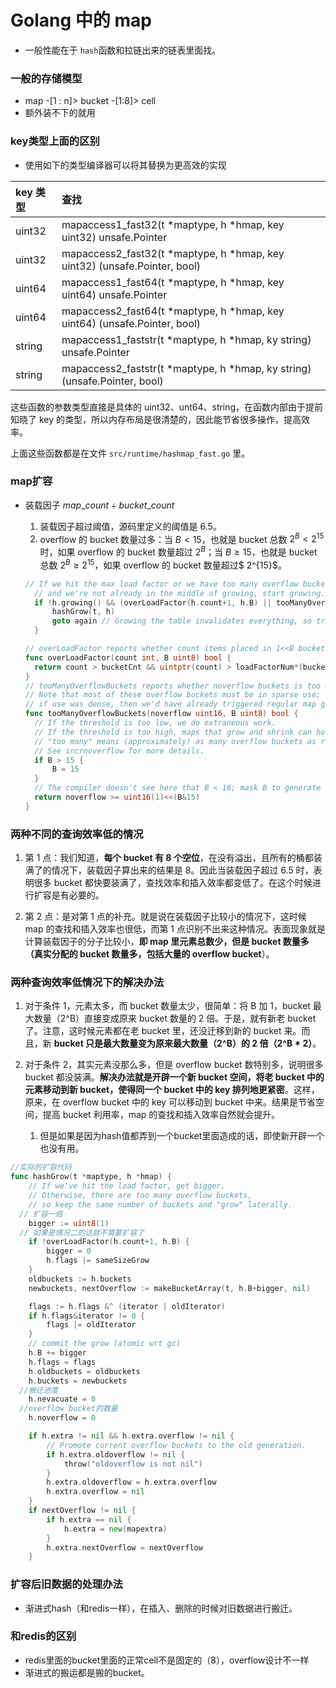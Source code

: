 # Golang 中的 map

- 一般性能在于 `hash`函数和拉链出来的链表里面找。

### 一般的存储模型

- map -[1 : n]> bucket -[1:8]> cell
- 额外装不下的就用 

### key类型上面的区别

- 使用如下的类型编译器可以将其替换为更高效的实现

| key 类型 | 查找                                                         |
| :------- | :----------------------------------------------------------- |
| uint32   | mapaccess1_fast32(t *maptype, h *hmap, key uint32) unsafe.Pointer |
| uint32   | mapaccess2_fast32(t *maptype, h *hmap, key uint32) (unsafe.Pointer, bool) |
| uint64   | mapaccess1_fast64(t *maptype, h *hmap, key uint64) unsafe.Pointer |
| uint64   | mapaccess2_fast64(t *maptype, h *hmap, key uint64) (unsafe.Pointer, bool) |
| string   | mapaccess1_faststr(t *maptype, h *hmap, ky string) unsafe.Pointer |
| string   | mapaccess2_faststr(t *maptype, h *hmap, ky string) (unsafe.Pointer, bool) |

这些函数的参数类型直接是具体的 uint32、unt64、string，在函数内部由于提前知晓了 key 的类型，所以内存布局是很清楚的，因此能节省很多操作，提高效率。

上面这些函数都是在文件 `src/runtime/hashmap_fast.go` 里。



### map扩容

- 装载因子 $map\_count \div bucket\_count$

  1. 装载因子超过阈值，源码里定义的阈值是 6.5。
  2. overflow 的 bucket 数量过多：当 $B < 15$，也就是 bucket 总数 $2^B < 2^{15}$ 时，如果 overflow 的 bucket 数量超过 $2^B$；当 $B \ge 15$，也就是 bucket 总数 $2^B \ge 2^{15}$，如果 overflow 的 bucket 数量超过$ 2^{15}$。

  ```go
  // If we hit the max load factor or we have too many overflow buckets,
  	// and we're not already in the middle of growing, start growing.
  	if !h.growing() && (overLoadFactor(h.count+1, h.B) || tooManyOverflowBuckets(h.noverflow, h.B)) {
  		hashGrow(t, h)
  		goto again // Growing the table invalidates everything, so try again
  	}
  
  // overLoadFactor reports whether count items placed in 1<<B buckets is over loadFactor.
  func overLoadFactor(count int, B uint8) bool {
  	return count > bucketCnt && uintptr(count) > loadFactorNum*(bucketShift(B)/loadFactorDen)
  }
  // tooManyOverflowBuckets reports whether noverflow buckets is too many for a map with 1<<B buckets.
  // Note that most of these overflow buckets must be in sparse use;
  // if use was dense, then we'd have already triggered regular map growth.
  func tooManyOverflowBuckets(noverflow uint16, B uint8) bool {
  	// If the threshold is too low, we do extraneous work.
  	// If the threshold is too high, maps that grow and shrink can hold on to lots of unused memory.
  	// "too many" means (approximately) as many overflow buckets as regular buckets.
  	// See incrnoverflow for more details.
  	if B > 15 {
  		B = 15
  	}
  	// The compiler doesn't see here that B < 16; mask B to generate shorter shift code.
  	return noverflow >= uint16(1)<<(B&15)
  }
  ```

  

### 两种不同的查询效率低的情况

1. 第 1 点：我们知道，**每个 bucket 有 8 个空位**，在没有溢出，且所有的桶都装满了的情况下，装载因子算出来的结果是 8。因此当装载因子超过 6.5 时，表明很多 bucket 都快要装满了，查找效率和插入效率都变低了。在这个时候进行扩容是有必要的。

2. 第 2 点：是对第 1 点的补充。就是说在装载因子比较小的情况下，这时候 map 的查找和插入效率也很低，而第 1 点识别不出来这种情况。表面现象就是计算装载因子的分子比较小，**即 map 里元素总数少，但是 bucket 数量多（真实分配的 bucket 数量多，包括大量的 overflow bucket**）。

### 两种查询效率低情况下的解决办法

1. 对于条件 1，元素太多，而 bucket 数量太少，很简单：将 B 加 1，bucket 最大数量（2^B）直接变成原来 bucket 数量的 2 倍。于是，就有新老 bucket 了。注意，这时候元素都在老 bucket 里，还没迁移到新的 bucket 来。而且，新 **bucket 只是最大数量变为原来最大数量（2^B）的 2 倍（2^B * 2）**。

2. 对于条件 2，其实元素没那么多，但是 overflow bucket 数特别多，说明很多 bucket 都没装满。**解决办法就是开辟一个新 bucket 空间，将老 bucket 中的元素移动到新 bucket，使得同一个 bucket 中的 key 排列地更紧密**。这样，原来，在 overflow bucket 中的 key 可以移动到 bucket 中来。结果是节省空间，提高 bucket 利用率，map 的查找和插入效率自然就会提升。
   1. 但是如果是因为hash值都弄到一个bucket里面造成的话，即使新开辟一个也没有用。

```go
//实际的扩容代码
func hashGrow(t *maptype, h *hmap) {
	// If we've hit the load factor, get bigger.
	// Otherwise, there are too many overflow buckets,
	// so keep the same number of buckets and "grow" laterally.
  // 扩容一倍
	bigger := uint8(1)
  // 如果是情况二的话就不需要扩容了
	if !overLoadFactor(h.count+1, h.B) {
		bigger = 0
		h.flags |= sameSizeGrow
	}
	oldbuckets := h.buckets
	newbuckets, nextOverflow := makeBucketArray(t, h.B+bigger, nil)

	flags := h.flags &^ (iterator | oldIterator)
	if h.flags&iterator != 0 {
		flags |= oldIterator
	}
	// commit the grow (atomic wrt gc)
	h.B += bigger
	h.flags = flags
	h.oldbuckets = oldbuckets
	h.buckets = newbuckets
  //搬迁进度
	h.nevacuate = 0
  //overflow bucket的数量
	h.noverflow = 0

	if h.extra != nil && h.extra.overflow != nil {
		// Promote current overflow buckets to the old generation.
		if h.extra.oldoverflow != nil {
			throw("oldoverflow is not nil")
		}
		h.extra.oldoverflow = h.extra.overflow
		h.extra.overflow = nil
	}
	if nextOverflow != nil {
		if h.extra == nil {
			h.extra = new(mapextra)
		}
		h.extra.nextOverflow = nextOverflow
	}

```



### 扩容后旧数据的处理办法

- 渐进式hash（和redis一样），在插入、删除的时候对旧数据进行搬迁。

### 和redis的区别

- redis里面的bucket里面的正常cell不是固定的（8），overflow设计不一样
- 渐进式的搬运都是搬的bucket。